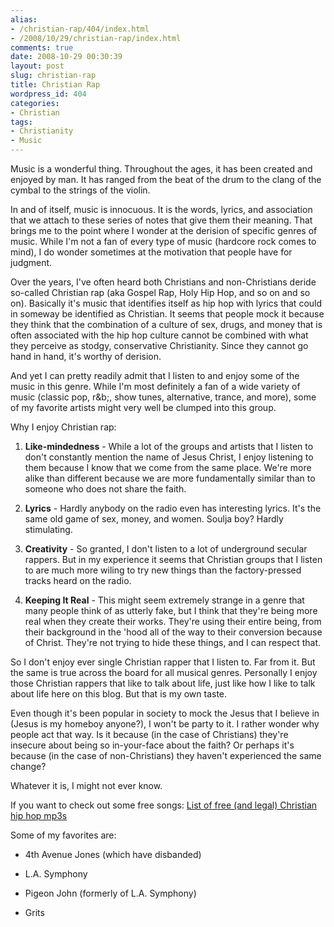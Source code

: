 ```yaml
---
alias:
- /christian-rap/404/index.html
- /2008/10/29/christian-rap/index.html
comments: true
date: 2008-10-29 00:30:39
layout: post
slug: christian-rap
title: Christian Rap
wordpress_id: 404
categories:
- Christian
tags:
- Christianity
- Music
---
```


Music is a wonderful thing.  Throughout the ages, it has been created and enjoyed by man.  It has ranged from the beat of the drum to the clang of the cymbal to the strings of the violin.

In and of itself, music is innocuous.  It is the words, lyrics, and association that we attach to these series of notes that give them their meaning.  That brings me to the point where I wonder at the derision of specific genres of music.  While I'm not a fan of every type of music (hardcore rock comes to mind), I do wonder sometimes at the motivation that people have for judgment.

Over the years, I've often heard both Christians and non-Christians deride so-called Christian rap (aka Gospel Rap, Holy Hip Hop, and so on and so on).  Basically it's music that identifies itself as hip hop with lyrics that could in someway be identified as Christian.  It seems that people mock it because they think that the combination of a culture of sex, drugs, and money that is often associated with the hip hop culture cannot be combined with what they perceive as stodgy, conservative Christianity.  Since they cannot go hand in hand, it's worthy of derision.

And yet I can pretty readily admit that I listen to and enjoy some of the music in this genre.  While I'm most definitely a fan of a wide variety of music (classic pop, r&b;, show tunes, alternative, trance, and more), some of my favorite artists might very well be clumped into this group.

Why I enjoy Christian rap:




  1. **Like-mindedness** - While a lot of the groups and artists that I listen to don't constantly mention the name of Jesus Christ, I enjoy listening to them because I know that we come from the same place.  We're more alike than different because we are more fundamentally similar than to someone who does not share the faith.


  2. **Lyrics** - Hardly anybody on the radio even has interesting lyrics.  It's the same old game of sex, money, and women.  Soulja boy?  Hardly stimulating.


  3. **Creativity** - So granted, I don't listen to a lot of underground secular rappers.  But in my experience it seems that Christian groups that I listen to are much more wiling to try new things than the factory-pressed tracks heard on the radio.


  4. **Keeping It Real** - This might seem extremely strange in a genre that many people think of as utterly fake, but I think that they're being more real when they create their works.  They're using their entire being, from their background in the 'hood all of the way to their conversion because of Christ.  They're not trying to hide these things, and I can respect that.



So I don't enjoy ever single Christian rapper that I listen to.  Far from it.  But the same is true across the board for all musical genres.  Personally I enjoy those Christian rappers that like to talk about life, just like how I like to talk about life here on this blog.  But that is my own taste.

Even though it's been popular in society to mock the Jesus that I believe in (Jesus is my homeboy anyone?), I won't be party to it.  I rather wonder why people act that way.  Is it because (in the case of Christians) they're insecure about being so in-your-face about the faith?  Or perhaps it's because (in the case of non-Christians) they haven't experienced the same change?

Whatever it is, I might not ever know.

If you want to check out some free songs:
[List of free (and legal) Christian hip hop mp3s](http://www.sphereofhiphop.com/mp3/index.php?option=com_content&task=view&id=13&Itemid=30)

Some of my favorites are:




  * 4th Avenue Jones (which have disbanded)


  * L.A. Symphony


  * Pigeon John (formerly of L.A. Symphony)


  * Grits


